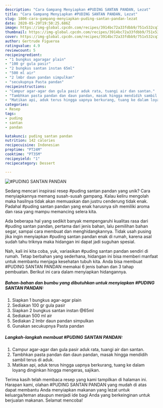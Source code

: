 ```yaml
---
description: "Cara Gampang Menyiapkan #PUDING SANTAN PANDAN, Lezat"
title: "Cara Gampang Menyiapkan #PUDING SANTAN PANDAN, Lezat"
slug: 1806-cara-gampang-menyiapkan-puding-santan-pandan-lezat
date: 2020-05-29T19:50:25.686Z
image: https://img-global.cpcdn.com/recipes/3914bc72a33fdbb9/751x532cq70/puding-santan-pandan-foto-resep-utama.jpg
thumbnail: https://img-global.cpcdn.com/recipes/3914bc72a33fdbb9/751x532cq70/puding-santan-pandan-foto-resep-utama.jpg
cover: https://img-global.cpcdn.com/recipes/3914bc72a33fdbb9/751x532cq70/puding-santan-pandan-foto-resep-utama.jpg
author: Gertrude Figueroa
ratingvalue: 4.9
reviewcount: 5
recipeingredient:
- "1 bungkus agaragar plain"
- "100 gr gula pasir"
- "2 bungkus santan instan 65ml"
- "500 ml air"
- "2 lmbr daun pandan simpulkan"
- "secukupnya Pasta pandan"
recipeinstructions:
- "Campur agar-agar dan gula pasir aduk rata, tuangi air dan santan."
- "Tambhkan pasta pandan dan daun pandan, masak hingga mendidih sambil terus di aduk."
- "Matikan api, aduk terus hingga uapnya berkurang, tuang ke dalam loyang dinginkan hingga mengeras, sajikan."
categories:
- Resep
tags:
- puding
- santan
- pandan

katakunci: puding santan pandan 
nutrition: 142 calories
recipecuisine: Indonesian
preptime: "PT24M"
cooktime: "PT35M"
recipeyield: "1"
recipecategory: Dessert

---
```



![#PUDING SANTAN PANDAN](https://img-global.cpcdn.com/recipes/3914bc72a33fdbb9/751x532cq70/puding-santan-pandan-foto-resep-utama.jpg)

Sedang mencari inspirasi resep #puding santan pandan yang unik? Cara menyiapkannya memang susah-susah gampang. Kalau keliru mengolah maka hasilnya tidak akan memuaskan dan justru cenderung tidak enak. Padahal #puding santan pandan yang enak harusnya sih memiliki aroma dan rasa yang mampu memancing selera kita.

Ada beberapa hal yang sedikit banyak mempengaruhi kualitas rasa dari #puding santan pandan, pertama dari jenis bahan, lalu pemilihan bahan segar, sampai cara membuat dan menghidangkannya. Tidak usah pusing jika ingin menyiapkan #puding santan pandan enak di rumah, karena asal sudah tahu triknya maka hidangan ini dapat jadi suguhan spesial.




Nah, kali ini kita coba, yuk, variasikan #puding santan pandan sendiri di rumah. Tetap berbahan yang sederhana, hidangan ini bisa memberi manfaat untuk membantu menjaga kesehatan tubuh kita. Anda bisa membuat #PUDING SANTAN PANDAN memakai 6 jenis bahan dan 3 tahap pembuatan. Berikut ini cara dalam menyiapkan hidangannya.

<!--inarticleads1-->

##### Bahan-bahan dan bumbu yang dibutuhkan untuk menyiapkan #PUDING SANTAN PANDAN:

1. Siapkan 1 bungkus agar-agar plain
1. Sediakan 100 gr gula pasir
1. Siapkan 2 bungkus santan instan @65ml
1. Sediakan 500 ml air
1. Sediakan 2 lmbr daun pandan simpulkan
1. Gunakan secukupnya Pasta pandan




<!--inarticleads2-->

##### Langkah-langkah membuat #PUDING SANTAN PANDAN:

1. Campur agar-agar dan gula pasir aduk rata, tuangi air dan santan.
1. Tambhkan pasta pandan dan daun pandan, masak hingga mendidih sambil terus di aduk.
1. Matikan api, aduk terus hingga uapnya berkurang, tuang ke dalam loyang dinginkan hingga mengeras, sajikan.




Terima kasih telah membaca resep yang kami tampilkan di halaman ini. Harapan kami, olahan #PUDING SANTAN PANDAN yang mudah di atas dapat membantu Anda menyiapkan makanan yang lezat untuk keluarga/teman ataupun menjadi ide bagi Anda yang berkeinginan untuk berjualan makanan. Selamat mencoba!
